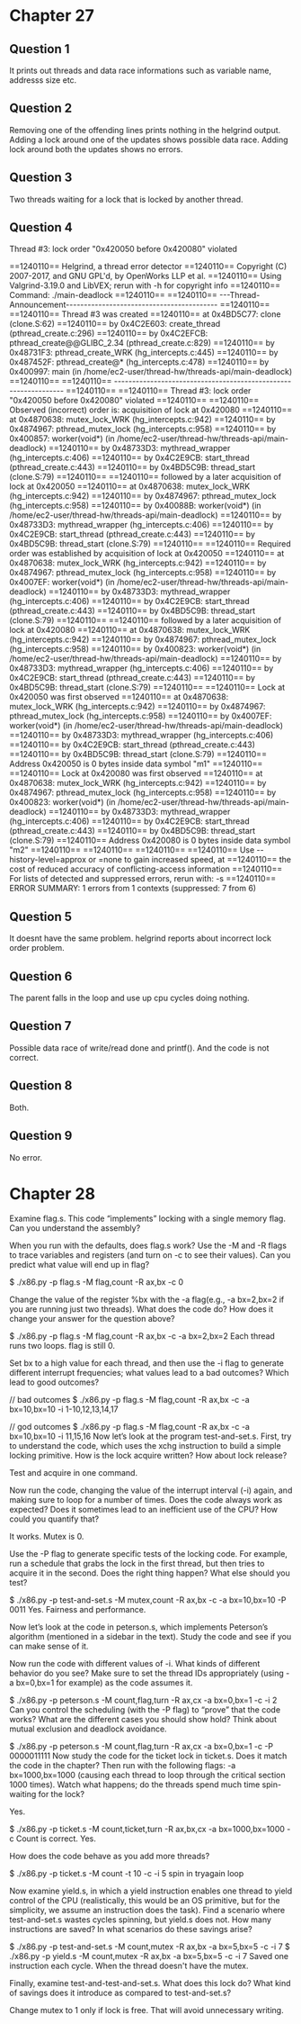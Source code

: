 # Chapter 27


## Question 1
It prints out threads and data race informations such as variable name, addresss size etc.

## Question 2
Removing one of the offending lines prints nothing in the helgrind output.
Adding a lock around one of the updates shows possible data race.
Adding lock around both the updates shows no errors.

## Question 3

Two threads waiting for a lock that is locked by another thread.

## Question 4
Thread #3: lock order "0x420050 before 0x420080" violated

==1240110== Helgrind, a thread error detector
==1240110== Copyright (C) 2007-2017, and GNU GPL'd, by OpenWorks LLP et al.
==1240110== Using Valgrind-3.19.0 and LibVEX; rerun with -h for copyright info
==1240110== Command: ./main-deadlock
==1240110== 
==1240110== ---Thread-Announcement------------------------------------------
==1240110== 
==1240110== Thread #3 was created
==1240110==    at 0x4BD5C77: clone (clone.S:62)
==1240110==    by 0x4C2E603: create_thread (pthread_create.c:296)
==1240110==    by 0x4C2EFCB: pthread_create@@GLIBC_2.34 (pthread_create.c:829)
==1240110==    by 0x48731F3: pthread_create_WRK (hg_intercepts.c:445)
==1240110==    by 0x487452F: pthread_create@* (hg_intercepts.c:478)
==1240110==    by 0x400997: main (in /home/ec2-user/thread-hw/threads-api/main-deadlock)
==1240110== 
==1240110== ----------------------------------------------------------------
==1240110== 
==1240110== Thread #3: lock order "0x420050 before 0x420080" violated
==1240110== 
==1240110== Observed (incorrect) order is: acquisition of lock at 0x420080
==1240110==    at 0x4870638: mutex_lock_WRK (hg_intercepts.c:942)
==1240110==    by 0x4874967: pthread_mutex_lock (hg_intercepts.c:958)
==1240110==    by 0x400857: worker(void*) (in /home/ec2-user/thread-hw/threads-api/main-deadlock)
==1240110==    by 0x48733D3: mythread_wrapper (hg_intercepts.c:406)
==1240110==    by 0x4C2E9CB: start_thread (pthread_create.c:443)
==1240110==    by 0x4BD5C9B: thread_start (clone.S:79)
==1240110== 
==1240110==  followed by a later acquisition of lock at 0x420050
==1240110==    at 0x4870638: mutex_lock_WRK (hg_intercepts.c:942)
==1240110==    by 0x4874967: pthread_mutex_lock (hg_intercepts.c:958)
==1240110==    by 0x40088B: worker(void*) (in /home/ec2-user/thread-hw/threads-api/main-deadlock)
==1240110==    by 0x48733D3: mythread_wrapper (hg_intercepts.c:406)
==1240110==    by 0x4C2E9CB: start_thread (pthread_create.c:443)
==1240110==    by 0x4BD5C9B: thread_start (clone.S:79)
==1240110== 
==1240110== Required order was established by acquisition of lock at 0x420050
==1240110==    at 0x4870638: mutex_lock_WRK (hg_intercepts.c:942)
==1240110==    by 0x4874967: pthread_mutex_lock (hg_intercepts.c:958)
==1240110==    by 0x4007EF: worker(void*) (in /home/ec2-user/thread-hw/threads-api/main-deadlock)
==1240110==    by 0x48733D3: mythread_wrapper (hg_intercepts.c:406)
==1240110==    by 0x4C2E9CB: start_thread (pthread_create.c:443)
==1240110==    by 0x4BD5C9B: thread_start (clone.S:79)
==1240110== 
==1240110==  followed by a later acquisition of lock at 0x420080
==1240110==    at 0x4870638: mutex_lock_WRK (hg_intercepts.c:942)
==1240110==    by 0x4874967: pthread_mutex_lock (hg_intercepts.c:958)
==1240110==    by 0x400823: worker(void*) (in /home/ec2-user/thread-hw/threads-api/main-deadlock)
==1240110==    by 0x48733D3: mythread_wrapper (hg_intercepts.c:406)
==1240110==    by 0x4C2E9CB: start_thread (pthread_create.c:443)
==1240110==    by 0x4BD5C9B: thread_start (clone.S:79)
==1240110== 
==1240110==  Lock at 0x420050 was first observed
==1240110==    at 0x4870638: mutex_lock_WRK (hg_intercepts.c:942)
==1240110==    by 0x4874967: pthread_mutex_lock (hg_intercepts.c:958)
==1240110==    by 0x4007EF: worker(void*) (in /home/ec2-user/thread-hw/threads-api/main-deadlock)
==1240110==    by 0x48733D3: mythread_wrapper (hg_intercepts.c:406)
==1240110==    by 0x4C2E9CB: start_thread (pthread_create.c:443)
==1240110==    by 0x4BD5C9B: thread_start (clone.S:79)
==1240110==  Address 0x420050 is 0 bytes inside data symbol "m1"
==1240110== 
==1240110==  Lock at 0x420080 was first observed
==1240110==    at 0x4870638: mutex_lock_WRK (hg_intercepts.c:942)
==1240110==    by 0x4874967: pthread_mutex_lock (hg_intercepts.c:958)
==1240110==    by 0x400823: worker(void*) (in /home/ec2-user/thread-hw/threads-api/main-deadlock)
==1240110==    by 0x48733D3: mythread_wrapper (hg_intercepts.c:406)
==1240110==    by 0x4C2E9CB: start_thread (pthread_create.c:443)
==1240110==    by 0x4BD5C9B: thread_start (clone.S:79)
==1240110==  Address 0x420080 is 0 bytes inside data symbol "m2"
==1240110== 
==1240110== 
==1240110== 
==1240110== Use --history-level=approx or =none to gain increased speed, at
==1240110== the cost of reduced accuracy of conflicting-access information
==1240110== For lists of detected and suppressed errors, rerun with: -s
==1240110== ERROR SUMMARY: 1 errors from 1 contexts (suppressed: 7 from 6)


## Question 5

It doesnt have the same problem. helgrind reports about incorrect lock order problem.


## Question 6

The parent falls in the loop and use up cpu cycles doing nothing.

## Question 7
Possible data race of write/read done and printf(). And the code is not correct.

## Question 8

Both.
## Question 9
No error.


# Chapter 28

Examine flag.s. This code “implements” locking with a single memory flag. Can you understand the assembly?

When you run with the defaults, does flag.s work? Use the -M and -R flags to trace variables and registers (and turn on -c to see their values). Can you predict what value will end up in flag?

$ ./x86.py -p flag.s -M flag,count -R ax,bx -c
0

Change the value of the register %bx with the -a flag(e.g., -a bx=2,bx=2 if you are running just two threads). What does the code do? How does it change your answer for the question above?

$ ./x86.py -p flag.s -M flag,count -R ax,bx -c -a bx=2,bx=2
Each thread runs two loops. flag is still 0.

Set bx to a high value for each thread, and then use the -i flag to generate different interrupt frequencies; what values lead to a bad outcomes? Which lead to good outcomes?

// bad outcomes
$ ./x86.py -p flag.s -M flag,count -R ax,bx -c -a bx=10,bx=10 -i 1-10,12,13,14,17

// god outcomes
$ ./x86.py -p flag.s -M flag,count -R ax,bx -c -a bx=10,bx=10 -i 11,15,16
Now let’s look at the program test-and-set.s. First, try to understand the code, which uses the xchg instruction to build a simple locking primitive. How is the lock acquire written? How about lock release?

Test and acquire in one command.

Now run the code, changing the value of the interrupt interval (-i) again, and making sure to loop for a number of times. Does the code always work as expected? Does it sometimes lead to an inefficient use of the CPU? How could you quantify that?

It works. Mutex is 0.

Use the -P flag to generate specific tests of the locking code. For example, run a schedule that grabs the lock in the first thread, but then tries to acquire it in the second. Does the right thing happen? What else should you test?

$ ./x86.py -p test-and-set.s -M mutex,count -R ax,bx -c -a bx=10,bx=10 -P 0011
Yes. Fairness and performance.

Now let’s look at the code in peterson.s, which implements Peterson’s algorithm (mentioned in a sidebar in the text). Study the code and see if you can make sense of it.

Now run the code with different values of -i. What kinds of different behavior do you see? Make sure to set the thread IDs appropriately (using -a bx=0,bx=1 for example) as the code assumes it.

$ ./x86.py -p peterson.s -M count,flag,turn -R ax,cx -a bx=0,bx=1 -c -i 2
Can you control the scheduling (with the -P flag) to “prove” that the code works? What are the different cases you should show hold? Think about mutual exclusion and deadlock avoidance.

$ ./x86.py -p peterson.s -M count,flag,turn -R ax,cx -a bx=0,bx=1 -c -P 0000011111
Now study the code for the ticket lock in ticket.s. Does it match the code in the chapter? Then run with the following flags: -a bx=1000,bx=1000 (causing each thread to loop through the critical section 1000 times). Watch what happens; do the threads spend much time spin-waiting for the lock?

Yes.

$ ./x86.py -p ticket.s -M count,ticket,turn -R ax,bx,cx -a bx=1000,bx=1000 -c
Count is correct. Yes.

How does the code behave as you add more threads?

$ ./x86.py -p ticket.s -M count -t 10 -c -i 5
spin in tryagain loop

Now examine yield.s, in which a yield instruction enables one thread to yield control of the CPU (realistically, this would be an OS primitive, but for the simplicity, we assume an instruction does the task). Find a scenario where test-and-set.s wastes cycles spinning, but yield.s does not. How many instructions are saved? In what scenarios do these savings arise?

$ ./x86.py -p test-and-set.s -M count,mutex -R ax,bx -a bx=5,bx=5 -c -i 7
$ ./x86.py -p yield.s -M count,mutex -R ax,bx -a bx=5,bx=5 -c -i 7
Saved one instruction each cycle. When the thread doesn't have the mutex.

Finally, examine test-and-test-and-set.s. What does this lock do? What kind of savings does it introduce as compared to test-and-set.s?

Change mutex to 1 only if lock is free. That will avoid unnecessary writing.